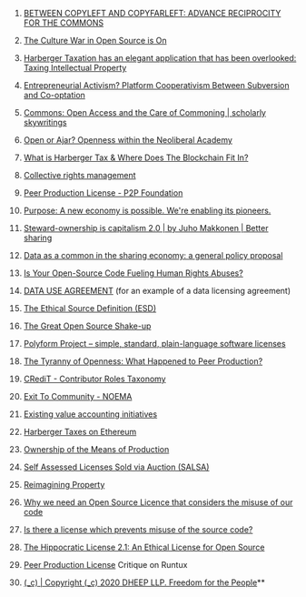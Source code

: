 1.  [BETWEEN COPYLEFT AND COPYFARLEFT: ADVANCE RECIPROCITY FOR THE COMMONS](http://peerproduction.net/issues/issue-4-value-and-currency/invited-comments/between-copyleft-and-copyfarleft-advance-reciprocity-for-the-commons/)
    
2.  [The Culture War in Open Source is On](https://modelviewculture.com/pieces/the-culture-war-in-open-source-is-on)
    
3.  [Harberger Taxation has an elegant application that has been overlooked: Taxing Intellectual Property](https://ristret.com/s/ftmbkg/harberger_taxation_has_elegant)
    
4.  [Entrepreneurial Activism? Platform Cooperativism Between Subversion and Co-optation](https://openaccess.city.ac.uk/id/eprint/22517/3/Entrepreneurial%20activism_finalversion_July2019.pdf)
    
5.  [Commons: Open Access and the Care of Commoning | scholarly skywritings](https://scholarlyskywritings.wordpress.com/2018/06/27/the-care-full-commons-open-access-and-the-care-of-commoning/)
    
6.  [Open or Ajar? Openness within the Neoliberal Academy](https://www.preprints.org/manuscript/202001.0240/v1) 
    
7.  [What is Harberger Tax & Where Does The Blockchain Fit In?](https://medium.com/@simondlr/what-is-harberger-tax-where-does-the-blockchain-fit-in-1329046922c6)
    
8.  [Collective rights management](https://en.wikipedia.org/wiki/Collective_rights_management) 
    
9.  [Peer Production License - P2P Foundation](https://wiki.p2pfoundation.net/Peer_Production_License)
    
10.  [Purpose: A new economy is possible. We're enabling its pioneers.](https://purpose-economy.org/en/)
    
11.  [Steward-ownership is capitalism 2.0 | by Juho Makkonen | Better sharing](https://medium.com/bettersharing/steward-ownership-is-capitalism-2-0-76a1c50a6d88)
    
12.  [Data as a common in the sharing economy: a general policy proposal](https://blog.p2pfoundation.net/data-as-a-common-in-the-sharing-economy-a-general-policy-proposal/2016/10/14) 
    
13.  [Is Your Open-Source Code Fueling Human Rights Abuses?](https://builtin.com/software-engineering-perspectives/ethical-source-hippocratic-license)
    
14.  [DATA USE AGREEMENT](https://docs.google.com/document/d/1CNC9DvYzNevbxTD-UNwvI1f8t6Uy6hO5UERAKqppJs4/edit) (for an example of a data licensing agreement) 
    
15.  [The Ethical Source Definition (ESD)](https://ethicalsource.dev/definition/)
    
16.  [The Great Open Source Shake-up](https://katedowninglaw.com/2019/09/08/the-great-open-source-shake-up/)
    
17.  [Polyform Project – simple, standard, plain-language software licenses](https://polyformproject.org/)
    
18.  [The Tyranny of Openness: What Happened to Peer Production?](https://osf.io/hnerp/?view_only=44b5c10772d5470892b701dfe4b2c833)
    
19.  [CRediT - Contributor Roles Taxonomy](https://casrai.org/credit/)
    
20.  [Exit To Community - NOEMA](https://www.noemamag.com/exit-to-community/)
    
21.  [Existing value accounting initiatives](https://docs.google.com/document/d/1UK9eWFjQRbGtF7wAMBNyntT7kZNpvSIe5cSY_VAuE0Q/edit?ts=5ca0a07c#)
    
22.  [Harberger Taxes on Ethereum](https://dzone.com/articles/harberger-taxes-on-ethereum)
    
23.  [Ownership of the Means of Production](https://chicagounbound.uchicago.edu/cgi/viewcontent.cgi?article=2471&context=law_and_economics) 
    
24.  [Self Assessed Licenses Sold via Auction (SALSA)](https://www.radicalxchange.org/concepts/)
    
25.  [Reimagining Property](https://medium.com/blockchannel/reimagining-property-fbce9d3832a4)
    
26.  [Why we need an Open Source Licence that considers the misuse of our code](https://hackernoon.com/why-we-need-an-open-source-licence-that-considers-the-misuse-of-our-code-8d19b65d425)
    
27.  [Is there a license which prevents misuse of the source code?](https://opensource.stackexchange.com/questions/2468/is-there-a-license-which-prevents-misuse-of-the-source-code) 
    
28.  [The Hippocratic License 2.1: An Ethical License for Open Source](https://firstdonoharm.dev/) 
    
29.  [Peer Production License](https://blog.runtux.com/posts/2014/05/28/242/) Critique on Runtux
30.  [(\_c) | Copyright (\_c) 2020 DHEEP LLP. Freedom for the People](https://leftcopy.org/)**
